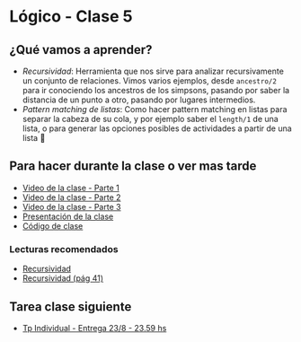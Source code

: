 # Lógico - Clase 5

## ¿Qué vamos a aprender?

* _Recursividad_: Herramienta que nos sirve para analizar recursivamente un conjunto de relaciones. Vimos varios ejemplos, desde `ancestro/2` para ir conociendo los ancestros de los simpsons, pasando por saber la distancia de un punto a otro, pasando por lugares intermedios.
* _Pattern matching de listas_: Como hacer pattern matching en listas para separar la cabeza de su cola, y por ejemplo saber el `length/1` de una lista, o para generar las opciones posibles de actividades a partir de una lista 🤯

## Para hacer durante la clase o ver mas tarde

* [Video de la clase - Parte 1](https://drive.google.com/file/d/1yBmawAnaB45wqa9pJC1_sxnB7gzTW8F4/view?usp=sharing)
* [Video de la clase - Parte 2](https://drive.google.com/file/d/14T2n8TfDUbXbZ8P9i-03R3NN-2K_q9Pt/view?usp=sharing)
* [Video de la clase - Parte 3](https://drive.google.com/file/d/1XmD4-zT_c3ay7O_5F59wvX4FpapzwwIi/view?usp=sharing)
* [Presentación de la clase](https://docs.google.com/presentation/d/1pM2jFWHSqFyJmP4txSfVAQ9EgXHavFhdN3qgfl5m7Kk/edit?usp=sharing)
* [Código de clase](https://github.com/pdep-utn/sabados-tarde/blob/master/seguimiento/2020/logico/practica/clase-5.pl)

### Lecturas recomendados

* [Recursividad](https://docs.google.com/document/d/16SMBS6i_wjkdcVztpUDb-WTfASnCXQjld7VyKLUpC8A)
* [Recursividad (pág 41)](http://www.pdep.com.ar/material/apuntes/Paradigma%20Logico%202008.pdf?attredirects=0&d=1)

## Tarea clase siguiente

* [Tp Individual - Entrega 23/8 - 23.59 hs](https://classroom.github.com/a/ZKPWdHEq)